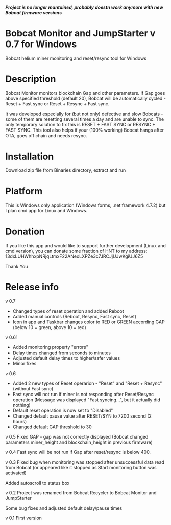 ##### Project is no longer mantained, probably doestn work anymore with new Bobcat firmware versions #####


# Bobcat Monitor and JumpStarter v 0.7 for Windows
Bobcat helium miner monitoring and reset/resync tool for Windows

# Description
Bobcat Monitor monitors blockchain Gap and other parameters.
If Gap goes above specified threshold (default 20), Bobcat will be automatically cycled - Reset + Fast sync  or  Reset + Resync + Fast sync.

It was developed especially for (but not only) defective and slow Bobcats - some of them are resetting several times a day and are unable to sync.
The only temporary solution to fix this is RESET + FAST SYNC or RESYNC + FAST SYNC.
This tool also helps if your (100% working) Bobcat hangs after OTA, goes off chain and needs resync.


# Installation
Download zip file from Binaries directory, extract and run

# Platform
This is Windows only application (Windows forms, .net framework 4.7.2) but I plan cmd app for Linux and Windows. 

# Donation

If you like this app and would like to support further development (Linux and cmd version), you can donate some fraction of HNT to my address: 
13dxLUHWhhxpNRjqLtmxF22ANeoLXPZe3c7JRCJjUJwKgiUJ6Z5

Thank You

# Release info

v 0.7
- Changed types of reset operation and added Reboot
- Added manual controls (Reboot, Resync, Fast sync, Reset)
- Icon in app and Taskbar changes color to RED or GREEN according GAP (below 10 = green, above 10 = red)


v 0.61
- Added monitoring property "errors"
- Delay times changed from seconds to minutes
- Adjusted default delay times to higher/safer values
- Minor fixes

v 0.6
- Added 2 new types of Reset operarion - "Reset" and "Reset + Resync" (without Fast sync) 
- Fast sync will not run if miner is not responding after Reset/Resync operation (Message was displayed "Fast syncing...", but it actually did nothing)
- Default reset operation is now set to "Disabled"
- Changed default pause value after RESET/SYN to 7200 second (2 hours)
- Changed default GAP threshold to 30

v 0.5
Fixed GAP - gap was not correctly displayed (Bobcat changed parameters miner_height and blockchain_height in previous firmware)

v 0.4
Fast sync will be not run if Gap after reset/resync is below 400.

v 0.3
Fixed bug when monitoring was stopped after unsuccessful data read from Bobcat (or appeared like it stopped as Start monitoring button was activated)

Added autoscroll to status box

v 0.2
Project was renamed from Bobcat Recycler to Bobcat Monitor and JumpStarter

Some bug fixes and adjusted default delay/pause times

v 0.1
First version
